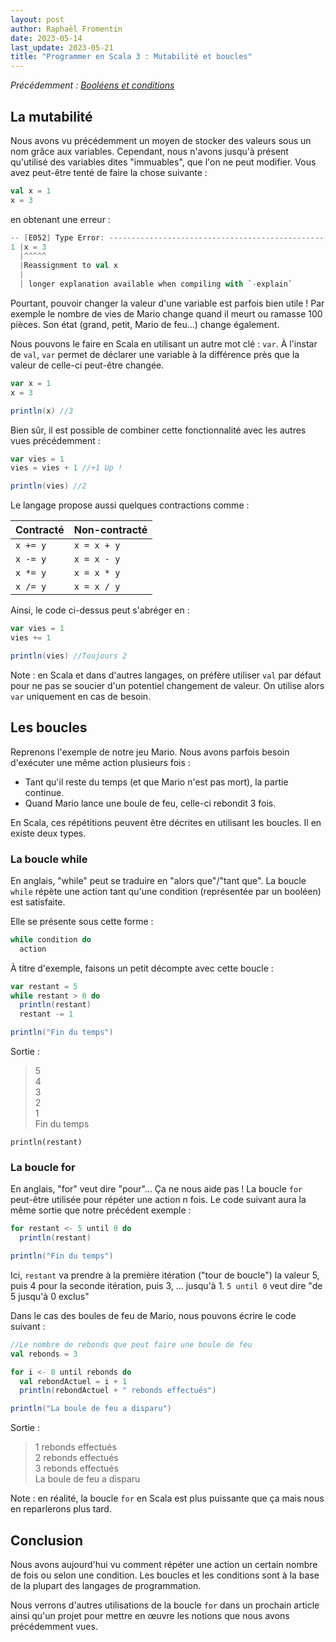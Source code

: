 ```yaml
---
layout: post
author: Raphaël Fromentin
date: 2023-05-14
last_update: 2023-05-21
title: "Programmer en Scala 3 : Mutabilité et boucles"
---
```


*Précédemment : [Booléens et conditions](./programmer-en-scala-3-booleens-et-conditions)*

## La mutabilité

Nous avons vu précédemment un moyen de stocker des valeurs sous un nom grâce aux variables. Cependant, nous n'avons jusqu'à présent qu'utilisé des variables dites "immuables", que l'on ne peut modifier. Vous avez peut-être tenté de faire la chose suivante :

```scala
val x = 1
x = 3
```

en obtenant une erreur :

```scala
-- [E052] Type Error: ----------------------------------------------------------
1 |x = 3
  |^^^^^
  |Reassignment to val x
  |
  | longer explanation available when compiling with `-explain`
```

Pourtant, pouvoir changer la valeur d'une variable est parfois bien utile ! Par exemple le nombre de vies de Mario change quand il meurt ou ramasse 100 pièces. Son état (grand, petit, Mario de feu...) change également.

Nous pouvons le faire en Scala en utilisant un autre mot clé : `var`. À l'instar de `val`, `var` permet de déclarer une variable à la différence près que la valeur de celle-ci peut-être changée.

```scala
var x = 1
x = 3

println(x) //3
```

Bien sûr, il est possible de combiner cette fonctionnalité avec les autres vues précédemment :

```scala
var vies = 1
vies = vies + 1 //+1 Up !

println(vies) //2
```

Le langage propose aussi quelques contractions comme :

| Contracté | Non-contracté |
| --------- | ------------- |
| `x += y`  | `x = x + y`   |
| `x -= y`  | `x = x - y`   |
| `x *= y`  | `x = x * y`   |
| `x /= y`  | `x = x / y`   |

Ainsi, le code ci-dessus peut s'abréger en :

```scala
var vies = 1
vies += 1

println(vies) //Toujours 2
```

Note : en Scala et dans d'autres langages, on préfère utiliser `val` par défaut pour ne pas se soucier d'un potentiel changement de valeur. On utilise alors `var` uniquement en cas de besoin.

## Les boucles

Reprenons l'exemple de notre jeu Mario. Nous avons parfois besoin d'exécuter une même action plusieurs fois :
- Tant qu'il reste du temps (et que Mario n'est pas mort), la partie continue.
- Quand Mario lance une boule de feu, celle-ci rebondit 3 fois.

En Scala, ces répétitions peuvent être décrites en utilisant les boucles. Il en existe deux types.

### La boucle while

En anglais, "while" peut se traduire en "alors que"/"tant que". La boucle `while` répète une action tant qu'une condition (représentée par un booléen) est satisfaite.

Elle se présente sous cette forme :

```scala
while condition do
  action
```

À titre d'exemple, faisons un petit décompte avec cette boucle :

```scala
var restant = 5
while restant > 0 do
  println(restant)
  restant -= 1

println("Fin du temps")
```

Sortie :

> 5\
> 4\
> 3\
> 2\
> 1\
> Fin du temps

`println(restant)`

### La boucle for

En anglais, "for" veut dire "pour"... Ça ne nous aide pas ! La boucle `for` peut-être utilisée pour répéter une action n fois. Le code suivant aura la même sortie que notre précédent exemple :

```scala
for restant <- 5 until 0 do
  println(restant)

println("Fin du temps")
```

Ici, `restant` va prendre à la première itération ("tour de boucle") la valeur 5, puis 4 pour la seconde itération, puis 3, ... jusqu'à 1. `5 until 0` veut dire "de 5 jusqu'à 0 exclus"

Dans le cas des boules de feu de Mario, nous pouvons écrire le code suivant :

```scala
//Le nombre de rebonds que peut faire une boule de feu
val rebonds = 3

for i <- 0 until rebonds do
  val rebondActuel = i + 1
  println(rebondActuel + " rebonds effectués")

println("La boule de feu a disparu")
```

Sortie :

> 1 rebonds effectués\
> 2 rebonds effectués\
> 3 rebonds effectués\
> La boule de feu a disparu

Note : en réalité, la boucle `for` en Scala est plus puissante que ça mais nous en reparlerons plus tard.

## Conclusion

Nous avons aujourd'hui vu comment répéter une action un certain nombre de fois ou selon une condition. Les boucles et les conditions sont à la base de la plupart des langages de programmation.

Nous verrons d'autres utilisations de la boucle `for` dans un prochain article ainsi qu'un projet pour mettre en œuvre les notions que nous avons précédemment vues.
